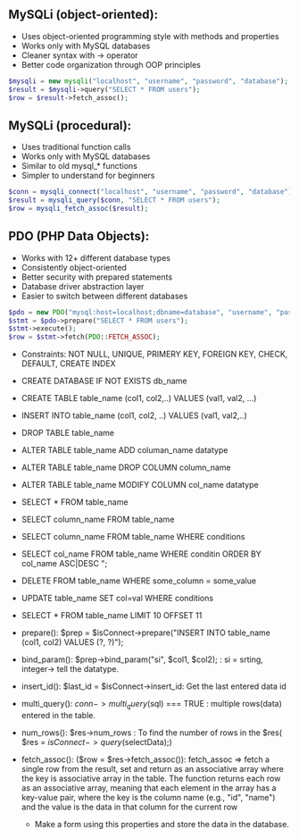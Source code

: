 ## MySQLi (object-oriented):

- Uses object-oriented programming style with methods and properties
- Works only with MySQL databases
- Cleaner syntax with -> operator
- Better code organization through OOP principles

```php
$mysqli = new mysqli("localhost", "username", "password", "database");
$result = $mysqli->query("SELECT * FROM users");
$row = $result->fetch_assoc();
```

## MySQLi (procedural):

- Uses traditional function calls
- Works only with MySQL databases
- Similar to old mysql\_\* functions
- Simpler to understand for beginners

```php
$conn = mysqli_connect("localhost", "username", "password", "database");
$result = mysqli_query($conn, "SELECT * FROM users");
$row = mysqli_fetch_assoc($result);
```

## PDO (PHP Data Objects):

- Works with 12+ different database types
- Consistently object-oriented
- Better security with prepared statements
- Database driver abstraction layer
- Easier to switch between different databases

```php
$pdo = new PDO("mysql:host=localhost;dbname=database", "username", "password");
$stmt = $pdo->prepare("SELECT * FROM users");
$stmt->execute();
$row = $stmt->fetch(PDO::FETCH_ASSOC);
```



- Constraints: NOT NULL, UNIQUE, PRIMERY KEY, FOREIGN KEY, CHECK, DEFAULT, CREATE INDEX

- CREATE DATABASE IF NOT EXISTS db_name
- CREATE TABLE table_name (col1, col2,..) VALUES (val1, val2, ...)
- INSERT INTO table_name (col1, col2, ..) VALUES (val1, val2,..)
- DROP TABLE table_name
- ALTER TABLE table_name ADD columan_name datatype
- ALTER TABLE table_name  DROP COLUMN column_name
- ALTER TABLE table_name MODIFY COLUMN col_name datatype
- SELECT * FROM table_name
- SELECT column_name FROM table_name
- SELECT column_name FROM table_name WHERE conditions
- SELECT col_name FROM table_name WHERE conditin ORDER BY col_name ASC|DESC ";
- DELETE FROM table_name WHERE some_column = some_value 
- UPDATE table_name SET col=val WHERE conditions
- SELECT * FROM table_name LIMIT 10 OFFSET 11


- prepare(): $prep = $isConnect->prepare("INSERT INTO table_name (col1, col2) VALUES (?, ?)");
- bind_param(): $prep->bind_param("si", $col1, $col2); : si = srting, integer-> tell the datatype.
- insert_id(): $last_id = $isConnect->insert_id: Get the last entered data id
- multi_query(): $conn->multi_query($sql) === TRUE : multiple rows(data) entered in the table.
- num_rows(): $res->num_rows : To find the number of rows in the $res( $res = $isConnect->query($selectData);)
- fetch_assoc(): ($row = $res->fetch_assoc()): fetch_assoc => fetch a single row from the result, set and return as an associative array where the key is associative array in the table. The function returns each row as an associative array, meaning that each element in the array has a key-value pair, where the key is the column name (e.g., "id", "name") and the value is the data in that column for the current row


    - Make a form using this properties and store the data in the database.  